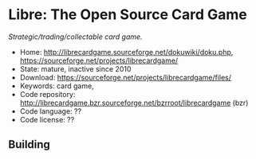 # Libre: The Open Source Card Game

_Strategic/trading/collectable card game._

- Home: http://librecardgame.sourceforge.net/dokuwiki/doku.php, https://sourceforge.net/projects/librecardgame/
- State: mature, inactive since 2010
- Download: https://sourceforge.net/projects/librecardgame/files/
- Keywords: card game, 
- Code repository: http://librecardgame.bzr.sourceforge.net/bzrroot/librecardgame (bzr)
- Code language: ??
- Code license: ??

## Building

